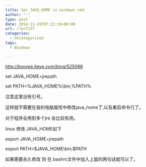 ```yaml
---
title: Set JAVA_HOME in windows cmd
author: "-"
type: post
date: 2014-12-29T07:21:19+00:00
url: /?p=7137
categories:
  - Uncategorized
tags:
  - Windows

---
```

http://kooyee.iteye.com/blog/525068

set JAVA_HOME=jrepath
  
set PATH=%JAVA_HOME%\bin;%PATH%
  
注意这里没有引号。
  
这样就不需要在我的电脑属性中修改java_home了,以及重启命令行了。
  
对于程序会用到多个jre 会比较有用。

linux 修改 JAVA_HOME如下
  
export JAVA_HOME=jrepath
  
export PATH=$JAVA_HOME\bin;$PATH

如果需要永久修改 则 在.bashrc文件中加入上面的两句话就可以了。